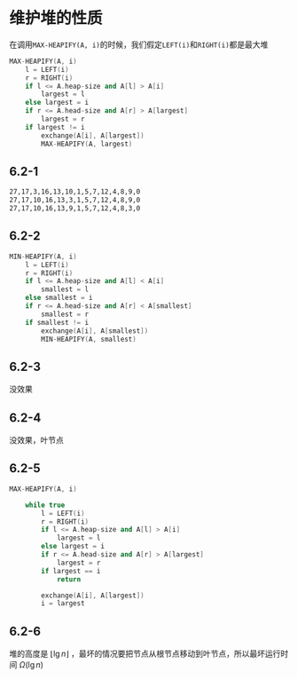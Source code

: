 # 维护堆的性质

在调用`MAX-HEAPIFY(A, i)`的时候，我们假定`LEFT(i)`和`RIGHT(i)`都是最大堆

```cpp
MAX-HEAPIFY(A, i)
    l = LEFT(i)
    r = RIGHT(i)
    if l <= A.heap-size and A[l] > A[i]
        largest = l
    else largest = i
    if r <= A.head-size and A[r] > A[largest]
        largest = r
    if largest != i
        exchange(A[i], A[largest])
        MAX-HEAPIFY(A, largest)
```

## 6.2-1

```txt
27,17,3,16,13,10,1,5,7,12,4,8,9,0
27,17,10,16,13,3,1,5,7,12,4,8,9,0
27,17,10,16,13,9,1,5,7,12,4,8,3,0
```

## 6.2-2

```cpp
MIN-HEAPIFY(A, i)
    l = LEFT(i)
    r = RIGHT(i)
    if l <= A.heap-size and A[l] < A[i]
        smallest = l
    else smallest = i
    if r <= A.head-size and A[r] < A[smallest]
        smallest = r
    if smallest != i
        exchange(A[i], A[smallest])
        MIN-HEAPIFY(A, smallest)
```

## 6.2-3

没效果

## 6.2-4

没效果，叶节点

## 6.2-5

```cpp
MAX-HEAPIFY(A, i)

    while true
        l = LEFT(i)
        r = RIGHT(i)
        if l <= A.heap-size and A[l] > A[i]
            largest = l
        else largest = i
        if r <= A.head-size and A[r] > A[largest]
            largest = r
        if largest == i
            return

        exchange(A[i], A[largest])
        i = largest
```

## 6.2-6

堆的高度是 $\lfloor\lg n\rfloor$ ，最坏的情况要把节点从根节点移动到叶节点，所以最坏运行时间 $\Omega(\lg n)$
